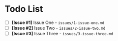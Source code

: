 # Todo List

- [ ] **[Issue #1]** Issue One - `issues/1-issue-one.md`
- [ ] **[Issue #2]** Issue Two - `issues/2-issue-two.md`
- [ ] **[Issue #3]** Issue Three - `issues/3-issue-three.md`
